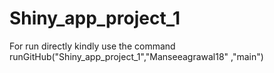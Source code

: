 # Shiny_app_project_1
For run directly kindly use the command runGitHub("Shiny_app_project_1","Manseeagrawal18" ,"main")
